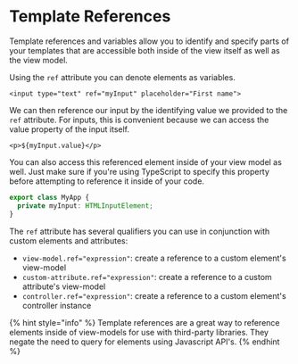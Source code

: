 # Template References

Template references and variables allow you to identify and specify parts of your templates that are accessible both inside of the view itself as well as the view model.

Using the `ref` attribute you can denote elements as variables.

```markup
<input type="text" ref="myInput" placeholder="First name">
```

We can then reference our input by the identifying value we provided to the `ref` attribute. For inputs, this is convenient because we can access the value property of the input itself.

```markup
<p>${myInput.value}</p>
```

You can also access this referenced element inside of your view model as well. Just make sure if you're using TypeScript to specify this property before attempting to reference it inside of your code.

```typescript
export class MyApp {
  private myInput: HTMLInputElement;
}
```

The `ref` attribute has several qualifiers you can use in conjunction with custom elements and attributes:

* `view-model.ref="expression"`: create a reference to a custom element's view-model
* `custom-attribute.ref="expression"`: create a reference to a custom attribute's view-model
* `controller.ref="expression"`: create a reference to a custom element's controller instance

{% hint style="info" %}
Template references are a great way to reference elements inside of view-models for use with third-party libraries. They negate the need to query for elements using Javascript API's.
{% endhint %}

